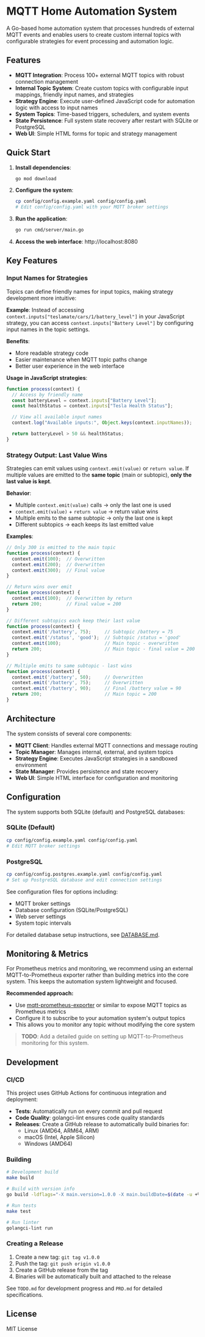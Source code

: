 # MQTT Home Automation System

A Go-based home automation system that processes hundreds of external MQTT events and enables users to create custom internal topics with configurable strategies for event processing and automation logic.

## Features

- **MQTT Integration**: Process 100+ external MQTT topics with robust connection management
- **Internal Topic System**: Create custom topics with configurable input mappings, friendly input names, and strategies
- **Strategy Engine**: Execute user-defined JavaScript code for automation logic with access to input names
- **System Topics**: Time-based triggers, schedulers, and system events
- **State Persistence**: Full system state recovery after restart with SQLite or PostgreSQL
- **Web UI**: Simple HTML forms for topic and strategy management

## Quick Start

1. **Install dependencies**:
   ```bash
   go mod download
   ```

2. **Configure the system**:
   ```bash
   cp config/config.example.yaml config/config.yaml
   # Edit config/config.yaml with your MQTT broker settings
   ```

3. **Run the application**:
   ```bash
   go run cmd/server/main.go
   ```

4. **Access the web interface**: http://localhost:8080

## Key Features

### Input Names for Strategies

Topics can define friendly names for input topics, making strategy development more intuitive:

**Example**: Instead of accessing `context.inputs["teslamate/cars/1/battery_level"]` in your JavaScript strategy, you can access `context.inputs["Battery Level"]` by configuring input names in the topic settings.

**Benefits**:
- More readable strategy code
- Easier maintenance when MQTT topic paths change
- Better user experience in the web interface

**Usage in JavaScript strategies**:
```javascript
function process(context) {
  // Access by friendly name
  const batteryLevel = context.inputs["Battery Level"];
  const healthStatus = context.inputs["Tesla Health Status"];

  // View all available input names
  context.log("Available inputs:", Object.keys(context.inputNames));

  return batteryLevel > 50 && healthStatus;
}
```

### Strategy Output: Last Value Wins

Strategies can emit values using `context.emit(value)` or `return value`. If multiple values are emitted to the **same topic** (main or subtopic), **only the last value is kept**.

**Behavior**:
- Multiple `context.emit(value)` calls → only the last one is used
- `context.emit(value)` + `return value` → return value wins
- Multiple emits to the same subtopic → only the last one is kept
- Different subtopics → each keeps its last emitted value

**Examples**:
```javascript
// Only 300 is emitted to the main topic
function process(context) {
  context.emit(100);  // Overwritten
  context.emit(200);  // Overwritten
  context.emit(300);  // Final value
}

// Return wins over emit
function process(context) {
  context.emit(100);  // Overwritten by return
  return 200;         // Final value = 200
}

// Different subtopics each keep their last value
function process(context) {
  context.emit('/battery', 75);     // Subtopic /battery = 75
  context.emit('/status', 'good');  // Subtopic /status = 'good'
  context.emit(100);                // Main topic - overwritten
  return 200;                       // Main topic - final value = 200
}

// Multiple emits to same subtopic - last wins
function process(context) {
  context.emit('/battery', 50);     // Overwritten
  context.emit('/battery', 75);     // Overwritten
  context.emit('/battery', 90);     // Final /battery value = 90
  return 200;                       // Main topic = 200
}
```

## Architecture

The system consists of several core components:

- **MQTT Client**: Handles external MQTT connections and message routing
- **Topic Manager**: Manages internal, external, and system topics
- **Strategy Engine**: Executes JavaScript strategies in a sandboxed environment
- **State Manager**: Provides persistence and state recovery
- **Web UI**: Simple HTML interface for configuration and monitoring

## Configuration

The system supports both SQLite (default) and PostgreSQL databases:

### SQLite (Default)
```bash
cp config/config.example.yaml config/config.yaml
# Edit MQTT broker settings
```

### PostgreSQL
```bash
cp config/config.postgres.example.yaml config/config.yaml
# Set up PostgreSQL database and edit connection settings
```

See configuration files for options including:
- MQTT broker settings
- Database configuration (SQLite/PostgreSQL)
- Web server settings
- System topic intervals

For detailed database setup instructions, see [DATABASE.md](DATABASE.md).

## Monitoring & Metrics

For Prometheus metrics and monitoring, we recommend using an external MQTT-to-Prometheus exporter rather than building metrics into the core system. This keeps the automation system lightweight and focused.

**Recommended approach:**
- Use [mqtt-prometheus-exporter](https://github.com/torilabs/mqtt-prometheus-exporter) or similar to expose MQTT topics as Prometheus metrics
- Configure it to subscribe to your automation system's output topics
- This allows you to monitor any topic without modifying the core system

> **TODO**: Add a detailed guide on setting up MQTT-to-Prometheus monitoring for this system.

## Development

### CI/CD

This project uses GitHub Actions for continuous integration and deployment:

- **Tests**: Automatically run on every commit and pull request
- **Code Quality**: golangci-lint ensures code quality standards
- **Releases**: Create a GitHub release to automatically build binaries for:
  - Linux (AMD64, ARM64, ARM)
  - macOS (Intel, Apple Silicon)
  - Windows (AMD64)

### Building

```bash
# Development build
make build

# Build with version info
go build -ldflags="-X main.version=1.0.0 -X main.buildDate=$(date -u +%Y-%m-%dT%H:%M:%SZ)" ./cmd/server

# Run tests
make test

# Run linter
golangci-lint run
```

### Creating a Release

1. Create a new tag: `git tag v1.0.0`
2. Push the tag: `git push origin v1.0.0`
3. Create a GitHub release from the tag
4. Binaries will be automatically built and attached to the release

See `TODO.md` for development progress and `PRD.md` for detailed specifications.

## License

MIT License